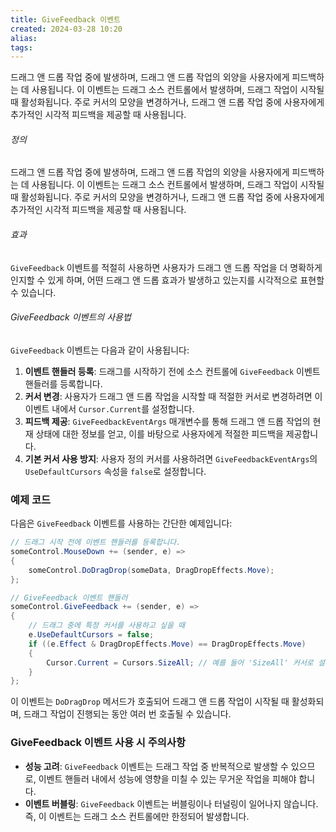 ```yaml
---
title: GiveFeedback 이벤트
created: 2024-03-28 10:20
alias:
tags:
---
```

드래그 앤 드롭 작업 중에 발생하며, 
드래그 앤 드롭 작업의 외양을 사용자에게 피드백하는 데 사용됩니다. 
이 이벤트는 드래그 소스 컨트롤에서 발생하며, 드래그 작업이 시작될 때 활성화됩니다. 
주로 커서의 모양을 변경하거나, 드래그 앤 드롭 작업 중에 사용자에게 추가적인 시각적 피드백을 제공할 때 사용됩니다.
###### 정의
드래그 앤 드롭 작업 중에 발생하며, 
드래그 앤 드롭 작업의 외양을 사용자에게 피드백하는 데 사용됩니다. 
이 이벤트는 드래그 소스 컨트롤에서 발생하며, 드래그 작업이 시작될 때 활성화됩니다. 
주로 커서의 모양을 변경하거나, 드래그 앤 드롭 작업 중에 사용자에게 추가적인 시각적 피드백을 제공할 때 사용됩니다.
###### 효과
`GiveFeedback` 이벤트를 적절히 사용하면 
사용자가 드래그 앤 드롭 작업을 더 명확하게 인지할 수 있게 하며, 
어떤 드래그 앤 드롭 효과가 발생하고 있는지를 시각적으로 표현할 수 있습니다.
###### GiveFeedback 이벤트의 사용법
`GiveFeedback` 이벤트는 다음과 같이 사용됩니다:

1. **이벤트 핸들러 등록**: 드래그를 시작하기 전에 소스 컨트롤에 `GiveFeedback` 이벤트 핸들러를 등록합니다.
2. **커서 변경**: 사용자가 드래그 앤 드롭 작업을 시작할 때 적절한 커서로 변경하려면 이 이벤트 내에서 `Cursor.Current`를 설정합니다.
3. **피드백 제공**: `GiveFeedbackEventArgs` 매개변수를 통해 드래그 앤 드롭 작업의 현재 상태에 대한 정보를 얻고, 이를 바탕으로 사용자에게 적절한 피드백을 제공합니다.
4. **기본 커서 사용 방지**: 사용자 정의 커서를 사용하려면 `GiveFeedbackEventArgs`의 `UseDefaultCursors` 속성을 `false`로 설정합니다.

### 예제 코드

다음은 `GiveFeedback` 이벤트를 사용하는 간단한 예제입니다:

```csharp
// 드래그 시작 전에 이벤트 핸들러를 등록합니다.
someControl.MouseDown += (sender, e) =>
{
    someControl.DoDragDrop(someData, DragDropEffects.Move);
};

// GiveFeedback 이벤트 핸들러
someControl.GiveFeedback += (sender, e) =>
{
    // 드래그 중에 특정 커서를 사용하고 싶을 때
    e.UseDefaultCursors = false;
    if ((e.Effect & DragDropEffects.Move) == DragDropEffects.Move)
    {
        Cursor.Current = Cursors.SizeAll; // 예를 들어 'SizeAll' 커서로 설정
    }
};
```

이 이벤트는 `DoDragDrop` 메서드가 호출되어 드래그 앤 드롭 작업이 시작될 때 활성화되며, 드래그 작업이 진행되는 동안 여러 번 호출될 수 있습니다.

### GiveFeedback 이벤트 사용 시 주의사항

- **성능 고려**: `GiveFeedback` 이벤트는 드래그 작업 중 반복적으로 발생할 수 있으므로, 이벤트 핸들러 내에서 성능에 영향을 미칠 수 있는 무거운 작업을 피해야 합니다.
- **이벤트 버블링**: `GiveFeedback` 이벤트는 버블링이나 터널링이 일어나지 않습니다. 즉, 이 이벤트는 드래그 소스 컨트롤에만 한정되어 발생합니다.


